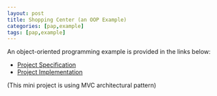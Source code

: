 ```yaml
---
layout: post
title: Shopping Center (an OOP Example)
categories: [pap,example]
tags: [pap,example]
---
```

An object-oriented programming example is provided in the links below:
* [Project Specification](https://github.com/apspring2019/apspring2019.github.io/blob/master/assets/pap/ShoppingCenter.pdf)
* [Project Implementation](https://github.com/apspring2019/shopingCenter)

(This mini project is using MVC architectural pattern)